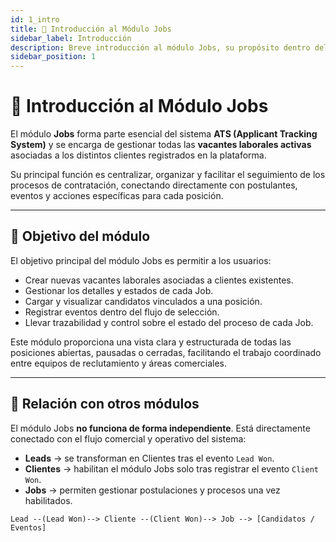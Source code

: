```yaml
---
id: 1_intro
title: 📌 Introducción al Módulo Jobs
sidebar_label: Introducción
description: Breve introducción al módulo Jobs, su propósito dentro del sistema ATS y su relación con otros módulos.
sidebar_position: 1
---
```


# 📌 Introducción al Módulo Jobs

El módulo **Jobs** forma parte esencial del sistema **ATS (Applicant Tracking System)** y se encarga de gestionar todas las **vacantes laborales activas** asociadas a los distintos clientes registrados en la plataforma.

Su principal función es centralizar, organizar y facilitar el seguimiento de los procesos de contratación, conectando directamente con postulantes, eventos y acciones específicas para cada posición.

---

## 🎯 Objetivo del módulo

El objetivo principal del módulo Jobs es permitir a los usuarios:

- Crear nuevas vacantes laborales asociadas a clientes existentes.
- Gestionar los detalles y estados de cada Job.
- Cargar y visualizar candidatos vinculados a una posición.
- Registrar eventos dentro del flujo de selección.
- Llevar trazabilidad y control sobre el estado del proceso de cada Job.

Este módulo proporciona una vista clara y estructurada de todas las posiciones abiertas, pausadas o cerradas, facilitando el trabajo coordinado entre equipos de reclutamiento y áreas comerciales.

---

## 🔗 Relación con otros módulos

El módulo Jobs **no funciona de forma independiente**. Está directamente conectado con el flujo comercial y operativo del sistema:

- **Leads** → se transforman en Clientes tras el evento `Lead Won`.
- **Clientes** → habilitan el módulo Jobs solo tras registrar el evento `Client Won`.
- **Jobs** → permiten gestionar postulaciones y procesos una vez habilitados.

```plaintext
Lead --(Lead Won)--> Cliente --(Client Won)--> Job --> [Candidatos / Eventos]
